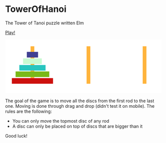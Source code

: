 # TowerOfHanoi
The Tower of Tanoi puzzle written Elm

[Play!](https://tower-of-hanoi-elm.netlify.app/)

![Screenshot](images/screenshot.png)

The goal of the game is to move all the discs from the first rod to the last one.  Moving is done through drag and drop (didn't test it on mobile). The rules are the following:

- You can only move the topmost disc of any rod
- A disc can only be placed on top of discs that are bigger than it

Good luck!
